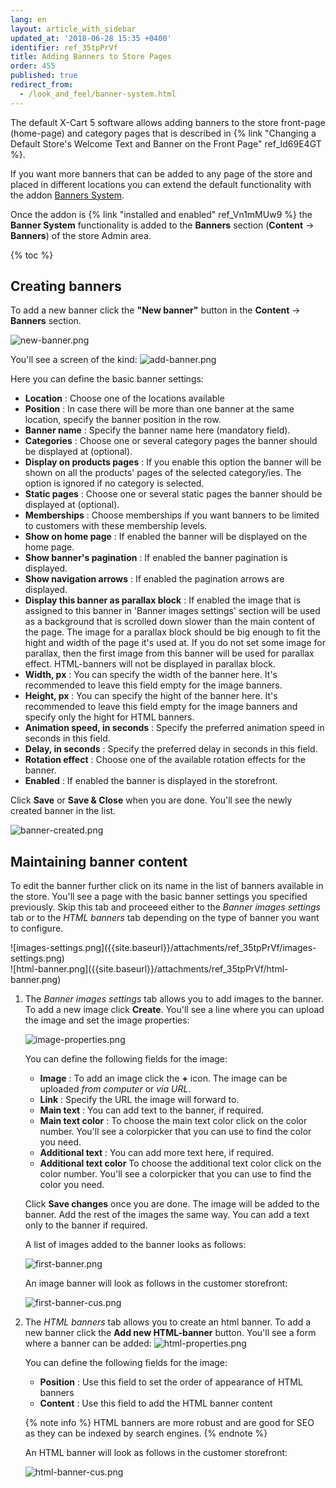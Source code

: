 ```yaml
---
lang: en
layout: article_with_sidebar
updated_at: '2018-06-28 15:35 +0400'
identifier: ref_35tpPrVf
title: Adding Banners to Store Pages
order: 455
published: true
redirect_from:
  - /look_and_feel/banner-system.html
---
```

The default X-Cart 5 software allows adding banners to the store front-page (home-page) and category pages that is described in {% link "Changing a Default Store's Welcome Text and Banner on the Front Page" ref_Id69E4GT %}. 

If you want more banners that can be added to any page of the store and placed in different locations you can extend the default functionality with the addon [Banners System](https://market.x-cart.com/addons/banner-system.html "Adding Banners to Store Pages"). 

Once the addon is {% link "installed and enabled" ref_Vn1mMUw9 %} the **Banner System** functionality is added to the **Banners** section (**Content** -> **Banners**) of the store Admin area. 

{% toc %}

## Creating banners

To add a new banner click the **"New banner"** button in the **Content** -> **Banners** section.

![new-banner.png]({{site.baseurl}}/attachments/ref_35tpPrVf/new-banner.png)

 
You'll see a screen of the kind:
   ![add-banner.png]({{site.baseurl}}/attachments/ref_35tpPrVf/add-banner.png)
   
   Here you can define the basic banner settings:
   * **Location** : Choose one of the locations available
   * **Position** : In case there will be more than one banner at the same location, specify the banner position in the row.
   * **Banner name** : Specify the banner name here (mandatory field).
   * **Categories** : Choose one or several category pages the banner should be displayed at (optional).
   * **Display on products pages** : If you enable this option the banner will be shown on all the products' pages of the selected category/ies. The option is ignored if no category is selected.
   * **Static pages** : Choose one or several static pages the banner should be displayed at (optional).
   * **Memberships** : Choose memberships if you want banners to be limited to customers with these membership levels.
   * **Show on home page** : If enabled the banner will be displayed on the home page.
   * **Show banner's pagination** : If enabled the banner pagination is displayed.
   * **Show navigation arrows** : If enabled the pagination arrows are displayed.
   * **Display this banner as parallax block** : If enabled the image that is assigned to this banner in 'Banner images settings' section will be used as a background that is scrolled down slower than the main content of the page. The image for a parallax block should be big enough to fit the hight and width of the page it's used at. If you do not set some image for parallax, then the first image from this banner will be used for parallax effect. HTML-banners will not be displayed in parallax block.
   * **Width, px** : You can specify the width of the banner here. It's recommended to leave this field empty for the image banners.
   * **Height, px** : You can specify the hight of the banner here. It's recommended to leave this field empty for the image banners and specify only the hight for HTML banners.
   * **Animation speed, in seconds** : Specify the preferred animation speed in seconds in this field.
   * **Delay, in seconds** : Specify the preferred delay in seconds in this field.
   * **Rotation effect** : Choose one of the available rotation effects for the banner.
   * **Enabled** : If enabled the banner is displayed in the storefront.
   
   Click **Save** or **Save & Close** when you are done. You'll see the newly created banner in the list.
   
   ![banner-created.png]({{site.baseurl}}/attachments/ref_35tpPrVf/banner-created.png)

## Maintaining banner content

To edit the banner further click on its name in the list of banners available in the store. You'll see a page with the basic banner settings you specified previously. Skip this tab and proceeed either to the _Banner images settings_ tab or to the _HTML banners_ tab depending on the type of banner you want to configure. 
   
<div class="ui stackable two column grid">
  <div class="column" markdown="span">![images-settings.png]({{site.baseurl}}/attachments/ref_35tpPrVf/images-settings.png)</div>
  <div class="column" markdown="span">![html-banner.png]({{site.baseurl}}/attachments/ref_35tpPrVf/html-banner.png)</div>
</div>

1. The _Banner images settings_ tab allows you to add images to the banner. 
   To add a new image click **Create**. You'll see a line where you can upload the image and set the image properties:
   
   ![image-properties.png]({{site.baseurl}}/attachments/ref_35tpPrVf/image-properties.png)
   
   You can define the following fields for the image:
      * **Image** : To add an image click the **+** icon. The image can be uploaded _from computer_ or _via URL_. 
      * **Link** : Specify the URL the image will forward to.
      * **Main text** : You can add text to the banner, if required.
      * **Main text color** : To choose the main text color click on the color number. You'll see a colorpicker that you can use to find the color you need.
      * **Additional text** : You can add more text here, if required.
      * **Additional text color** To choose the additional text color click on the color number. You'll see a colorpicker that you can use to find the color you need.
   
   Click **Save changes** once you are done. The image will be added to the banner. Add the rest of the images the same way. You can add a text only to the banner if required. 
   
   A list of images added to the banner looks as follows:
   
   ![first-banner.png]({{site.baseurl}}/attachments/ref_35tpPrVf/first-banner.png)
   
   An image banner will look as follows in the customer storefront:
   
   ![first-banner-cus.png]({{site.baseurl}}/attachments/ref_35tpPrVf/first-banner-cus.png)


2. The _HTML banners_ tab allows you to create an html banner. 
   To add a new banner click the **Add new HTML-banner** button. You'll see a form where a banner can be added:
   ![html-properties.png]({{site.baseurl}}/attachments/ref_35tpPrVf/html-properties.png)
   
   You can define the following fields for the image:
      * **Position** :  Use this field to set the order of appearance of HTML banners
      * **Content** : Use this field to add the HTML banner content   
   
   {% note info %}
   HTML banners are more robust and are good for SEO as they can be indexed by search engines.
   {% endnote %}
   
   An HTML banner will look as follows in the customer storefront:
   
   ![html-banner-cus.png]({{site.baseurl}}/attachments/ref_35tpPrVf/html-banner-cus.png)
